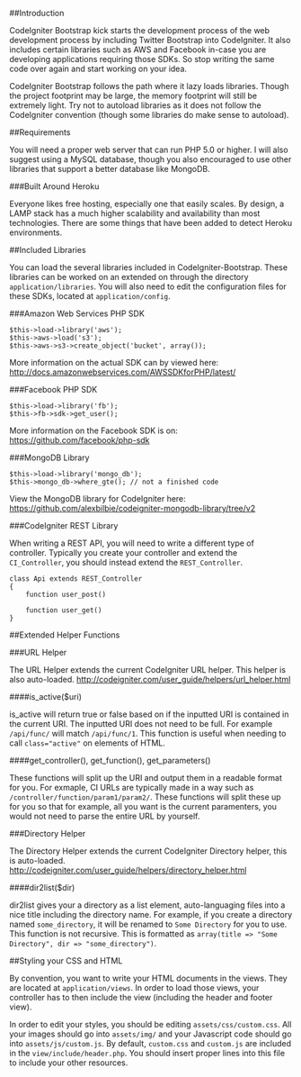 ##Introduction

CodeIgniter Bootstrap kick starts the development process of the web development process by including Twitter Bootstrap into CodeIgniter. It also includes certain libraries such as AWS and Facebook in-case you are developing applications requiring those SDKs. So stop writing the same code over again and start working on your idea.

CodeIgniter Bootstrap follows the path where it lazy loads libraries. Though the project footprint may be large, the memory footprint will still be extremely light. Try not to autoload libraries as it does not follow the CodeIgniter convention (though some libraries do make sense to autoload).

##Requirements

You will need a proper web server that can run PHP 5.0 or higher. I will also suggest using a MySQL database, though you also encouraged to use other libraries that support a better database like MongoDB.

###Built Around Heroku

Everyone likes free hosting, especially one that easily scales. By design, a LAMP stack has a much higher scalability and availability than most technologies. There are some things that have been added to detect Heroku environments.

##Included Libraries

You can load the several libraries included in CodeIgniter-Bootstrap. These libraries can be worked on an extended on through the directory `application/libraries`. You will also need to edit the configuration files for these SDKs, located at `application/config`.

###Amazon Web Services PHP SDK

    $this->load->library('aws');
    $this->aws->load('s3');
    $this->aws->s3->create_object('bucket', array());
  
More information on the actual SDK can by viewed here:
http://docs.amazonwebservices.com/AWSSDKforPHP/latest/

###Facebook PHP SDK

    $this->load->library('fb');
    $this->fb->sdk->get_user();
    
More information on the Facebook SDK is on:
https://github.com/facebook/php-sdk

###MongoDB Library

    $this->load->library('mongo_db');
    $this->mongo_db->where_gte(); // not a finished code
    
View the MongoDB library for CodeIgniter here:
https://github.com/alexbilbie/codeigniter-mongodb-library/tree/v2

###CodeIgniter REST Library

When writing a REST API, you will need to write a different type of controller. Typically you create your controller and extend the `CI_Controller`, you should instead extend the `REST_Controller`.

    class Api extends REST_Controller
    {
        function user_post()

        function user_get()
    }

##Extended Helper Functions

###URL Helper

The URL Helper extends the current CodeIgniter URL helper. This helper is also auto-loaded.
http://codeigniter.com/user_guide/helpers/url_helper.html

####is_active($uri)

is_active will return true or false based on if the inputted URI is contained in the current URI. The inputted URI does not need to be full. For example `/api/func/` will match `/api/func/1`. This function is useful when needing to call `class="active"` on elements of HTML.

####get_controller(), get_function(), get_parameters()

These functions will split up the URI and output them in a readable format for you. For exmaple, CI URLs are typically made in a way such as `/controller/function/param1/param2/`. These functions will split these up for you so that for example, all you want is the current paramenters, you would not need to parse the entire URL by yourself.

###Directory Helper

The Directory Helper extends the current CodeIgniter Directory helper, this is auto-loaded.
http://codeigniter.com/user_guide/helpers/directory_helper.html

####dir2list($dir)

dir2list gives your a directory as a list element, auto-languaging files into a nice title including the directory name. For example, if you create a directory named `some_directory`, it will be renamed to `Some Directory` for you to use. This function is not recursive. This is formatted as `array(title => "Some Directory", dir => "some_directory")`.

##Styling your CSS and HTML

By convention, you want to write your HTML documents in the views. They are located at `application/views`. In order to load those views, your controller has to then include the view (including the header and footer view).

In order to edit your styles, you should be editing `assets/css/custom.css`. All your images should go into `assets/img/` and your Javascript code should go into `assets/js/custom.js`. By default, `custom.css` and `custom.js` are included in the `view/include/header.php`. You should insert proper lines into this file to include your other resources.
